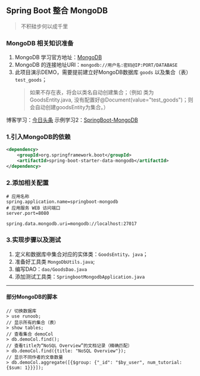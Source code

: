 
## Spring Boot 整合 MongoDB
> 不积硅步何以成千里

### MongoDB 相关知识准备
1. MongoDB 学习官方地址：[MongoDB](https://docs.mongodb.com/manual/tutorial/install-mongodb-on-windows-unattended/)
2. MongoDB 的连接地址URI：`mongodb://用户名:密码@IP:PORT/DATABASE`
3. 此项目演示DEMO，需要提前建立好MongoDB数据库 `goods` 以及集合（表） `test_goods`；
    > 如果不存在表，将会以类名自动创建集合；（例如 类为 GoodsEntity.java, 没有配置好@Document(value="test_goods")；则会自动创建goodsEntity为集合。）

博客学习：[今日头条](https://www.toutiao.com/a6657007220812677644/)
示例学习2：[SpringBoot-MongoDB](https://www.toutiao.com/i6894995575263986179/?tt_from=weixin&utm_campaign=client_share&wxshare_count=1&timestamp=1605371525&app=news_article&utm_source=weixin&utm_medium=toutiao_android&use_new_style=1&req_id=202011150032040101450260141198536F&group_id=6894995575263986179)

### 1.引入MongoDB的依赖
```xml
<dependency>
    <groupId>org.springframework.boot</groupId>
    <artifactId>spring-boot-starter-data-mongodb</artifactId>
</dependency>
```

### 2.添加相关配置
```properties
# 应用名称
spring.application.name=springboot-mongodb
# 应用服务 WEB 访问端口
server.port=8080

spring.data.mongodb.uri=mongodb://localhost:27017
```

### 3.实现步骤以及测试
1. 定义和数据库中集合对应的实体类：`GoodsEntity。java`；
2. 准备好工具类 `MongoDbUtils.java`;
3. 编写DAO：`dao/GoodsDao.java`
4. 添加测试工具类：`SpringbootMongodbApplication.java`

---

#### 部分MongoDB的脚本
```shell script
// 切换数据库
> use runoob;
// 显示所有的集合（表）
> show tables;
// 查看集合 demoCol
> db.demoCol.find();
// 查看title为“NoSQL Overview”的文档记录（精确匹配）
> db.demoCol.find({title: "NoSQL Overview"});
// 显示不同作者的文章数量
> db.demoCol.aggregate([{$group: {"_id": "$by_user", num_tutorial: {$sum: 1}}}]);

```
